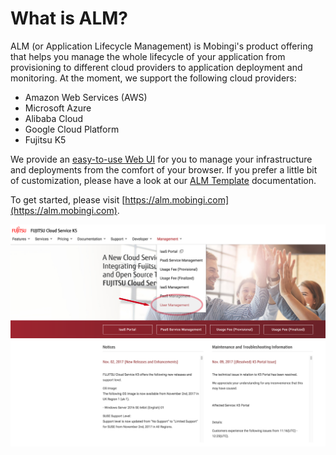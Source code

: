 # What is ALM?

ALM \(or Application Lifecycle Management\) is Mobingi's product offering that helps you manage the whole lifecycle of your application from provisioning to different cloud providers to application deployment and monitoring. At the moment, we support the following cloud providers:

* Amazon Web Services \(AWS\)
* Microsoft Azure
* Alibaba Cloud
* Google Cloud Platform
* Fujitsu K5

We provide an [easy-to-use Web UI](https://alm.mobingi.com) for you to manage your infrastructure and deployments from the comfort of your browser. If you prefer a little bit of customization, please have a look at our [ALM Template](https://docs-alm.mobingi.com/alm-template/what-is-alm-template) documentation.

To get started, please visit [https://alm.mobingi.com](https://alm.mobingi.com).

![](../../.gitbook/assets/setup-k5-account2.png)
